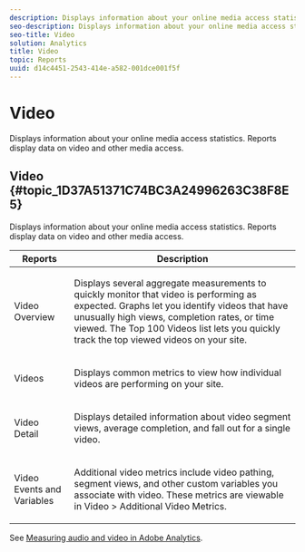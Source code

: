 ```yaml
---
description: Displays information about your online media access statistics. Reports display data on video and other media access.
seo-description: Displays information about your online media access statistics. Reports display data on video and other media access.
seo-title: Video
solution: Analytics
title: Video
topic: Reports
uuid: d14c4451-2543-414e-a582-001dce001f5f
---
```


# Video

Displays information about your online media access statistics. Reports display data on video and other media access.

## Video {#topic_1D37A51371C74BC3A24996263C38F8E5}

Displays information about your online media access statistics. Reports display data on video and other media access.

<table id="table_A032C55365C34F808764965ADF62F81F"> 
 <thead> 
  <tr> 
   <th colname="col1" class="entry"> Reports </th> 
   <th colname="col2" class="entry"> Description </th> 
  </tr> 
 </thead>
 <tbody> 
  <tr> 
   <td colname="col1"> Video Overview </td> 
   <td colname="col2"> <p> Displays several aggregate measurements to quickly monitor that video is performing as expected. Graphs let you identify videos that have unusually high views, completion rates, or time viewed. The Top 100 Videos list lets you quickly track the top viewed videos on your site. </p> </td> 
  </tr> 
  <tr> 
   <td colname="col1"> Videos </td> 
   <td colname="col2"> <p> Displays common metrics to view how individual videos are performing on your site. </p> </td> 
  </tr> 
  <tr> 
   <td colname="col1"> Video Detail </td> 
   <td colname="col2"> <p> Displays detailed information about video segment views, average completion, and fall out for a single video. </p> </td> 
  </tr> 
  <tr> 
   <td colname="col1"> Video Events and Variables </td> 
   <td colname="col2"> <p> Additional video metrics include video pathing, segment views, and other custom variables you associate with video. These metrics are viewable in <span class="uicontrol"> Video</span> &gt; <span class="uicontrol"> Additional Video Metrics</span>. </p> </td> 
  </tr> 
 </tbody> 
</table>

See [Measuring audio and video in Adobe Analytics](https://marketing.adobe.com/resources/help/en_US/sc/appmeasurement/hbvideo/).
